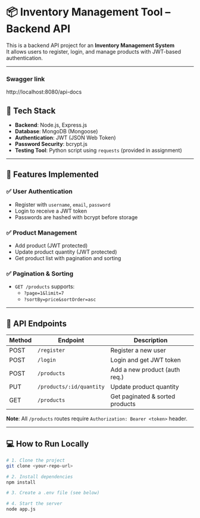 # 📦 Inventory Management Tool – Backend API

This is a backend API project for an **Inventory Management System**  
It allows users to register, login, and manage products with JWT-based authentication.

---

### Swagger link

http://localhost:8080/api-docs

## 🔧 Tech Stack

- **Backend**: Node.js, Express.js
- **Database**: MongoDB (Mongoose)
- **Authentication**: JWT (JSON Web Token)
- **Password Security**: bcrypt.js
- **Testing Tool**: Python script using `requests` (provided in assignment)

---

## 🚀 Features Implemented

### ✅ User Authentication

- Register with `username`, `email`, `password`
- Login to receive a JWT token
- Passwords are hashed with bcrypt before storage

### ✅ Product Management

- Add product (JWT protected)
- Update product quantity (JWT protected)
- Get product list with pagination and sorting

### ✅ Pagination & Sorting

- `GET /products` supports:
  - `?page=1&limit=7`
  - `?sortBy=price&sortOrder=asc`

---

## 📁 API Endpoints

| Method | Endpoint                 | Description                     |
| ------ | ------------------------ | ------------------------------- |
| POST   | `/register`              | Register a new user             |
| POST   | `/login`                 | Login and get JWT token         |
| POST   | `/products`              | Add a new product (auth req.)   |
| PUT    | `/products/:id/quantity` | Update product quantity         |
| GET    | `/products`              | Get paginated & sorted products |

**Note**: All `/products` routes require `Authorization: Bearer <token>` header.

---

## 💻 How to Run Locally

```bash
# 1. Clone the project
git clone <your-repo-url>

# 2. Install dependencies
npm install

# 3. Create a .env file (see below)

# 4. Start the server
node app.js
```
